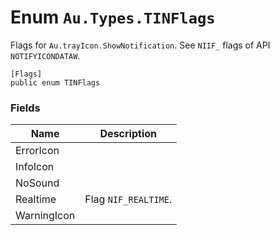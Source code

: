 # Enum `Au.Types.TINFlags`

Flags for `Au.trayIcon.ShowNotification`. See `NIIF_` flags of API `NOTIFYICONDATAW`.

```
[Flags]
public enum TINFlags
```

### Fields

| Name | Description |
| --- | --- |
| ErrorIcon |  |
| InfoIcon |  |
| NoSound |  |
| Realtime | Flag `NIF_REALTIME`. |
| WarningIcon |  |